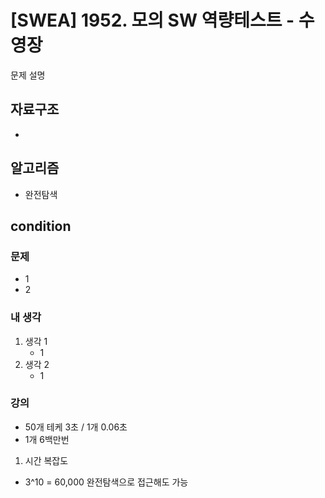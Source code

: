 # [SWEA] 1952. 모의 SW 역량테스트 - 수영장

문제 설명

## 자료구조

-

## 알고리즘

- 완전탐색

## condition
### 문제
- 1
- 2
### 내 생각
1. 생각 1
    - 1
2. 생각 2
    - 1
### 강의
- 50개 테케 3초 / 1개 0.06초
- 1개 6백만번
1. 시간 복잡도
- 3^10 = 60,000 완전탐색으로 접근해도 가능


        
    

